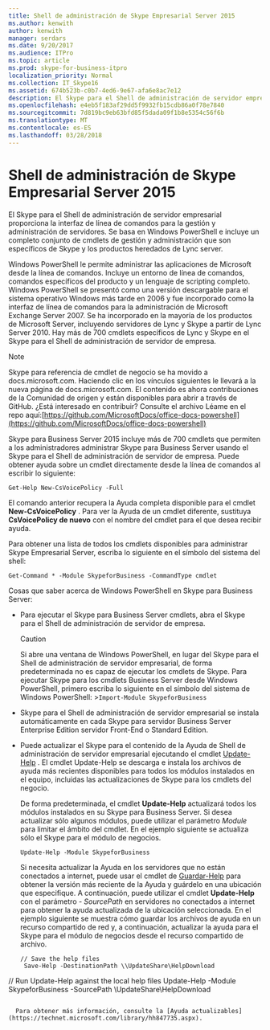```yaml
---
title: Shell de administración de Skype Empresarial Server 2015
ms.author: kenwith
author: kenwith
manager: serdars
ms.date: 9/20/2017
ms.audience: ITPro
ms.topic: article
ms.prod: skype-for-business-itpro
localization_priority: Normal
ms.collection: IT_Skype16
ms.assetid: 674b523b-c0b7-4ed6-9e67-afa6e8ac7e12
description: El Skype para el Shell de administración de servidor empresarial proporciona la interfaz de línea de comandos para la gestión y administración de servidores. Se basa en Windows PowerShell e incluye un completo conjunto de cmdlets de gestión y administración que son específicos de Skype y los productos heredados de Lync server.
ms.openlocfilehash: e4eb5f183af29dd5f9932fb15cdb86a0f78e7840
ms.sourcegitcommit: 7d819bc9eb63bfd85f5dada09f1b8e5354c56f6b
ms.translationtype: MT
ms.contentlocale: es-ES
ms.lasthandoff: 03/28/2018
---
```

# <a name="skype-for-business-server-2015-management-shell"></a>Shell de administración de Skype Empresarial Server 2015
 
El Skype para el Shell de administración de servidor empresarial proporciona la interfaz de línea de comandos para la gestión y administración de servidores. Se basa en Windows PowerShell e incluye un completo conjunto de cmdlets de gestión y administración que son específicos de Skype y los productos heredados de Lync server.
  
Windows PowerShell le permite administrar las aplicaciones de Microsoft desde la línea de comandos. Incluye un entorno de línea de comandos, comandos específicos del producto y un lenguaje de scripting completo. Windows PowerShell se presentó como una versión descargable para el sistema operativo Windows más tarde en 2006 y fue incorporado como la interfaz de línea de comandos para la administración de Microsoft Exchange Server 2007. Se ha incorporado en la mayoría de los productos de Microsoft Server, incluyendo servidores de Lync y Skype a partir de Lync Server 2010. Hay más de 700 cmdlets específicos de Lync y Skype en el Skype para el Shell de administración de servidor de empresa.
  
> [!NOTE]
> Skype para referencia de cmdlet de negocio se ha movido a docs.microsoft.com. Haciendo clic en los vínculos siguientes le llevará a la nueva página de docs.microsoft.com. El contenido es ahora contribuciones de la Comunidad de origen y están disponibles para abrir a través de GitHub. ¿Está interesado en contribuir? Consulte el archivo Léame en el repo aquí:[https://github.com/MicrosoftDocs/office-docs-powershell](https://github.com/MicrosoftDocs/office-docs-powershell)
  
Skype para Business Server 2015 incluye más de 700 cmdlets que permiten a los administradores administrar Skype para Business Server usando el Skype para el Shell de administración de servidor de empresa. Puede obtener ayuda sobre un cmdlet directamente desde la línea de comandos al escribir lo siguiente:
  
```
Get-Help New-CsVoicePolicy -Full
```

El comando anterior recupera la Ayuda completa disponible para el cmdlet **New-CsVoicePolicy** . Para ver la Ayuda de un cmdlet diferente, sustituya **CsVoicePolicy de nuevo** con el nombre del cmdlet para el que desea recibir ayuda.
  
Para obtener una lista de todos los cmdlets disponibles para administrar Skype Empresarial Server, escriba lo siguiente en el símbolo del sistema del shell: 
  
```
Get-Command * -Module SkypeforBusiness -CommandType cmdlet
```



Cosas que saber acerca de Windows PowerShell en Skype para Business Server:
  
- Para ejecutar el Skype para Business Server cmdlets, abra el Skype para el Shell de administración de servidor de empresa.
    
    > [!CAUTION]
    > Si abre una ventana de Windows PowerShell, en lugar del Skype para el Shell de administración de servidor empresarial, de forma predeterminada no es capaz de ejecutar los cmdlets de Skype. Para ejecutar Skype para los cmdlets Business Server desde Windows PowerShell, primero escriba lo siguiente en el símbolo del sistema de Windows PowerShell: >`Import-Module SkypeforBusiness`
  
- Skype para el Shell de administración de servidor empresarial se instala automáticamente en cada Skype para servidor Business Server Enterprise Edition servidor Front-End o Standard Edition.
    
- Puede actualizar el Skype para el contenido de la Ayuda de Shell de administración de servidor empresarial ejecutando el cmdlet [Update-Help](https://technet.microsoft.com/en-us/library/hh849720.aspx) . El cmdlet Update-Help se descarga e instala los archivos de ayuda más recientes disponibles para todos los módulos instalados en el equipo, incluidas las actualizaciones de Skype para los cmdlets del negocio.
    
    De forma predeterminada, el cmdlet **Update-Help** actualizará todos los módulos instalados en su Skype para Business Server. Si desea actualizar sólo algunos módulos, puede utilizar el parámetro _Module_ para limitar el ámbito del cmdlet. En el ejemplo siguiente se actualiza sólo el Skype para el módulo de negocios.
    
  ```
  Update-Help -Module SkypeforBusiness
  ```

    Si necesita actualizar la Ayuda en los servidores que no están conectados a internet, puede usar el cmdlet de [Guardar-Help](https://technet.microsoft.com/en-us/library/hh849724.aspx) para obtener la versión más reciente de la Ayuda y guárdelo en una ubicación que especifique. A continuación, puede utilizar el cmdlet **Update-Help** con el parámetro _- SourcePath_ en servidores no conectados a internet para obtener la ayuda actualizada de la ubicación seleccionada. En el ejemplo siguiente se muestra cómo guardar los archivos de ayuda en un recurso compartido de red y, a continuación, actualizar la ayuda para el Skype para el módulo de negocios desde el recurso compartido de archivo.
    
  ```
  // Save the help files
   Save-Help -DestinationPath \\UpdateShare\HelpDownload
// Run Update-Help against the local help files
   Update-Help -Module SkypeforBusiness -SourcePath \\UpdateShare\HelpDownload
  ```

    Para obtener más información, consulte la [Ayuda actualizables](https://technet.microsoft.com/library/hh847735.aspx).
    

